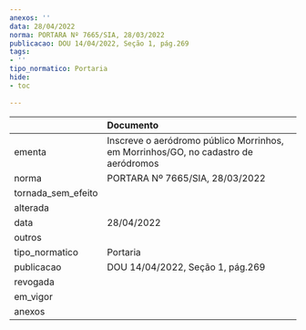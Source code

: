 ```yaml
---
anexos: ''
data: 28/04/2022
norma: PORTARA Nº 7665/SIA, 28/03/2022
publicacao: DOU 14/04/2022, Seção 1, pág.269
tags:
- ''
tipo_normatico: Portaria
hide: 
- toc 
 
---
```


|                    | Documento                                                                          |
|:-------------------|:-----------------------------------------------------------------------------------|
| ementa             | Inscreve o aeródromo público Morrinhos, em Morrinhos/GO, no cadastro de aeródromos |
| norma              | PORTARA Nº 7665/SIA, 28/03/2022                                                    |
| tornada_sem_efeito |                                                                                    |
| alterada           |                                                                                    |
| data               | 28/04/2022                                                                         |
| outros             |                                                                                    |
| tipo_normatico     | Portaria                                                                           |
| publicacao         | DOU 14/04/2022, Seção 1, pág.269                                                   |
| revogada           |                                                                                    |
| em_vigor           |                                                                                    |
| anexos             |                                                                                    |